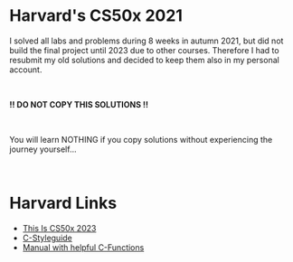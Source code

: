 # Harvard's CS50x 2021

I solved all labs and problems during 8 weeks in autumn 2021, but did not build the final project until 2023 due to other courses. Therefore I had to resubmit my old solutions and decided to keep them also in my personal account.

</br>

**!! DO NOT COPY THIS SOLUTIONS !!**

</br>

You will learn NOTHING if you copy solutions without experiencing the journey yourself...

</br>

# Harvard Links

- [This Is CS50x 2023](https://cs50.harvard.edu/x/2023/)
- [C-Styleguide](https://github.com/cs50/cs50.readthedocs.io/blob/main/style/c.md)
- [Manual with helpful C-Functions](https://manual.cs50.io/)
